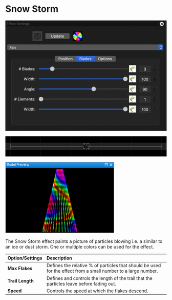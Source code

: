 # Snow Storm

![Icon](../../.gitbook/assets/image%20%28149%29.png)

![Sequencer Grid](../../.gitbook/assets/image-775.png)

![](../../.gitbook/assets/image%20%28441%29.png)

The Snow Storm effect paints a picture of particles blowing i.e. a similar to an ice or dust storm. One or multiple colors can be used for the effect.

| Option/Settings | Description |
| :--- | :--- |
| **Max Flakes** | Defines the relative % of particles that should be used for the effect from a small number to a large number. |
| **Trail Length** | Defines and controls the length of the trail that the particles leave before fading out. |
| **Speed** | Controls the speed at which the flakes descend. |

